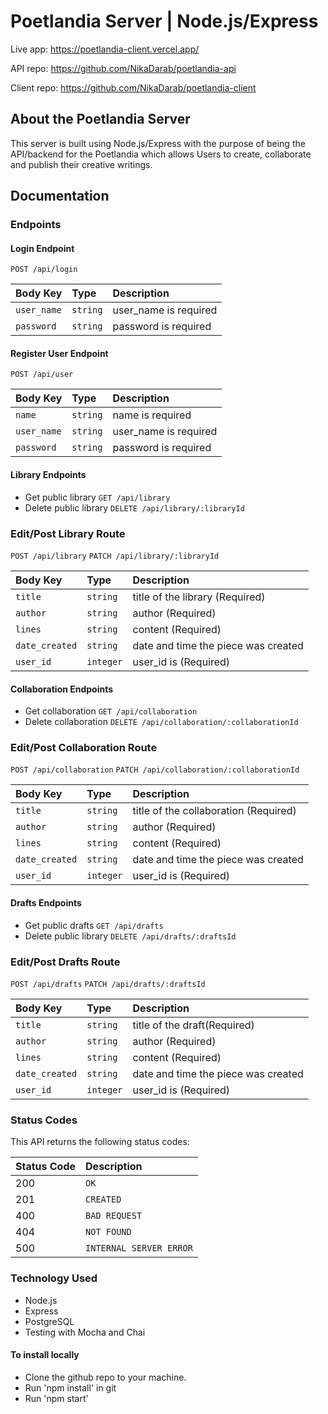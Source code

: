 # Poetlandia Server | Node.js/Express

Live app: https://poetlandia-client.vercel.app/

API repo: https://github.com/NikaDarab/poetlandia-api

Client repo: https://github.com/NikaDarab/poetlandia-client

## About the Poetlandia Server

This server is built using Node.js/Express with the purpose of being the API/backend for the Poetlandia which allows Users to create, collaborate and publish their creative writings.

## Documentation

### Endpoints

#### Login Endpoint

`POST /api/login`

| Body Key    | Type     | Description           |
| :---------- | :------- | :-------------------- |
| `user_name` | `string` | user_name is required |
| `password`  | `string` | password is required  |

#### Register User Endpoint

`POST /api/user`

| Body Key    | Type     | Description           |
| :---------- | :------- | :-------------------- |
| `name`      | `string` | name is required      |
| `user_name` | `string` | user_name is required |
| `password`  | `string` | password is required  |

#### Library Endpoints

- Get public library
  `GET /api/library`
- Delete public library
  `DELETE /api/library/:libraryId`

### Edit/Post Library Route

`POST /api/library`
`PATCH /api/library/:libraryId`

| Body Key       | Type      | Description                         |
| :------------- | :-------- | :---------------------------------- |
| `title`        | `string`  | title of the library (Required)     |
| `author`       | `string`  | author (Required)                   |
| `lines`        | `string`  | content (Required)                  |
| `date_created` | `string`  | date and time the piece was created |
| `user_id`      | `integer` | user_id is (Required)               |

#### Collaboration Endpoints

- Get collaboration
  `GET /api/collaboration`
- Delete collaboration
  `DELETE /api/collaboration/:collaborationId`

### Edit/Post Collaboration Route

`POST /api/collaboration`
`PATCH /api/collaboration/:collaborationId`

| Body Key       | Type      | Description                           |
| :------------- | :-------- | :------------------------------------ |
| `title`        | `string`  | title of the collaboration (Required) |
| `author`       | `string`  | author (Required)                     |
| `lines`        | `string`  | content (Required)                    |
| `date_created` | `string`  | date and time the piece was created   |
| `user_id`      | `integer` | user_id is (Required)                 |

#### Drafts Endpoints

- Get public drafts
  `GET /api/drafts`
- Delete public library
  `DELETE /api/drafts/:draftsId`

### Edit/Post Drafts Route

`POST /api/drafts`
`PATCH /api/drafts/:draftsId`

| Body Key       | Type      | Description                         |
| :------------- | :-------- | :---------------------------------- |
| `title`        | `string`  | title of the draft(Required)        |
| `author`       | `string`  | author (Required)                   |
| `lines`        | `string`  | content (Required)                  |
| `date_created` | `string`  | date and time the piece was created |
| `user_id`      | `integer` | user_id is (Required)               |

### Status Codes

This API returns the following status codes:

| Status Code | Description             |
| :---------- | :---------------------- |
| 200         | `OK`                    |
| 201         | `CREATED`               |
| 400         | `BAD REQUEST`           |
| 404         | `NOT FOUND`             |
| 500         | `INTERNAL SERVER ERROR` |

### Technology Used

- Node.js
- Express
- PostgreSQL
- Testing with Mocha and Chai

#### To install locally

- Clone the github repo to your machine.
- Run 'npm install' in git
- Run 'npm start'

